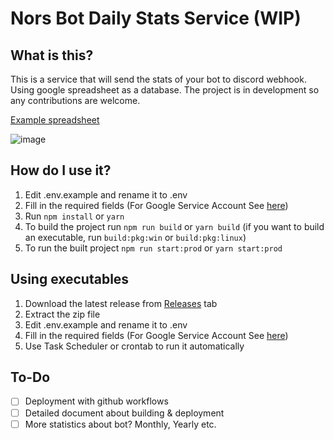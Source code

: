 # Nors Bot Daily Stats Service (WIP)

## What is this?

This is a service that will send the stats of your bot to discord webhook. Using google spreadsheet as a database. The project is in development so any contributions are welcome.

[Example spreadsheet](https://docs.google.com/spreadsheets/d/1mi2TmDPEH0Y-SLNLEk4gcLTTxK0u5fxLLGRVRm4puqE?usp=sharing)

![image](https://user-images.githubusercontent.com/26010736/203591041-dc412291-7eaf-4ae4-ac90-3c5d1f94fc92.png)


## How do I use it?

1. Edit .env.example and rename it to .env
2. Fill in the required fields (For Google Service Account See [here](https://cloud.google.com/iam/docs/creating-managing-service-account-keys))
3. Run `npm install` or `yarn`
4. To build the project run `npm run build` or `yarn build` (if you want to build an executable, run `build:pkg:win` or `build:pkg:linux`)
5. To run the built project `npm run start:prod` or `yarn start:prod`

## Using executables 

1. Download the latest release from [Releases](https://github.com/norsbot/daily-stats/releases) tab
2. Extract the zip file
3. Edit .env.example and rename it to .env
4. Fill in the required fields (For Google Service Account See [here](https://cloud.google.com/iam/docs/creating-managing-service-account-keys))
5. Use Task Scheduler or crontab to run it automatically

## To-Do
- [ ] Deployment with github workflows
- [ ] Detailed document about building & deployment
- [ ] More statistics about bot? Monthly, Yearly etc.
